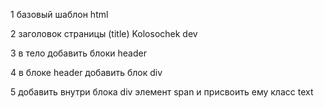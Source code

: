 1
базовый шаблон html

2
заголовок страницы (title)
Kolosochek dev

3
в тело добавить блоки
header

4
в блоке header добавить блок div

5
добавить внутри блока div элемент span и присвоить ему класс text
